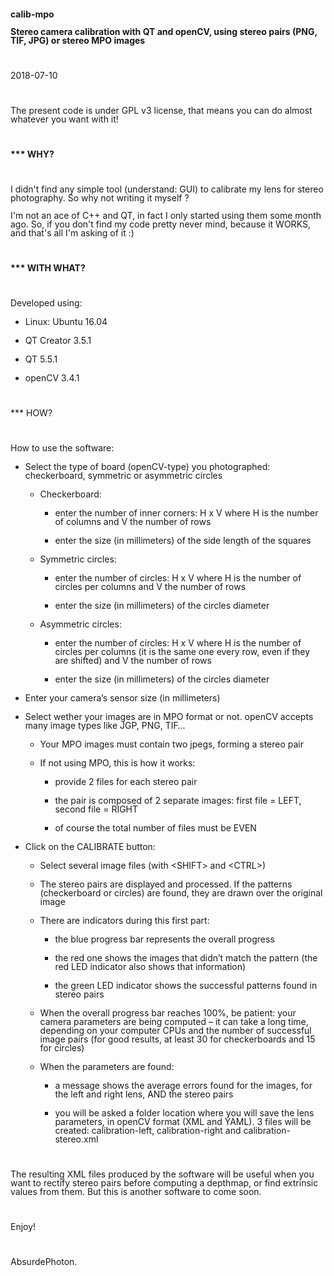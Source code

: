 <p style="margin-bottom: 0in; line-height: 100%"><b>calib-mpo</b></p>
<p style="margin-bottom: 0in; line-height: 100%"><b>Stereo camera
calibration with QT and openCV, using stereo pairs (PNG, TIF, JPG) or
stereo MPO images</b></p>
<p style="margin-bottom: 0in; line-height: 100%"><br/>

</p>
<p style="margin-bottom: 0in; line-height: 100%">2018-07-10</p>
<p style="margin-bottom: 0in; line-height: 100%"><br/>

</p>
<p style="margin-bottom: 0in; line-height: 100%">The present code is
under GPL v3 license, that means you can do almost whatever you want
with it!</p>
<p style="margin-bottom: 0in; line-height: 100%"><br/>

</p>
<p style="margin-bottom: 0in; line-height: 100%"><b>*** WHY?</b></p>
<p style="margin-bottom: 0in; line-height: 100%"><br/>

</p>
<p style="margin-bottom: 0in; line-height: 100%">I didn't find any
simple tool (understand: GUI) to calibrate my lens for stereo
photography. So why not writing it myself ?</p>
<p style="margin-bottom: 0in; line-height: 100%">I'm not an ace of
C++ and QT, in fact I only started using them some month ago. So, if
you don't find my code pretty never mind, because it WORKS, and
that's all I'm asking of it :)</p>
<p style="margin-bottom: 0in; line-height: 100%"><br/>

</p>
<p style="margin-bottom: 0in; line-height: 100%"><b>*** WITH WHAT?</b></p>
<p style="margin-bottom: 0in; line-height: 100%"><br/>

</p>
<p style="margin-bottom: 0in; line-height: 100%">Developed using:</p>
<ul>
	<li/>
<p style="margin-bottom: 0in; line-height: 100%">Linux: Ubuntu
	16.04</p>
	<li/>
<p style="margin-bottom: 0in; line-height: 100%">QT Creator
	3.5.1</p>
	<li/>
<p style="margin-bottom: 0in; line-height: 100%">QT 5.5.1</p>
	<li/>
<p style="margin-bottom: 0in; line-height: 100%">openCV 3.4.1</p>
</ul>
<p style="margin-bottom: 0in; line-height: 100%"><br/>

</p>
<p style="margin-bottom: 0in; line-height: 100%"></>*** HOW?</b></p>
<p style="margin-bottom: 0in; line-height: 100%"><br/>

</p>
<p style="margin-bottom: 0in; line-height: 100%">How to use the
software:</p>
<ul>
	<li/>
<p style="margin-bottom: 0in; line-height: 100%">Select the
	type of board (openCV-type) you photographed: checkerboard,
	symmetric or asymmetric circles</p>
	<ul>
		<li/>
<p style="margin-bottom: 0in; line-height: 100%">Checkerboard:</p>
		<ul>
			<li/>
<p style="margin-bottom: 0in; line-height: 100%">enter the
			number of inner corners: H x V where H  is the number of columns
			and V the number of rows</p>
			<li/>
<p style="margin-bottom: 0in; line-height: 100%">enter the
			size (in millimeters) of the side length of the squares</p>
		</ul>
		<li/>
<p style="margin-bottom: 0in; line-height: 100%">Symmetric
		circles:</p>
		<ul>
			<li/>
<p style="margin-bottom: 0in; line-height: 100%">enter the
			number of circles: H x V where H  is the number of circles per
			columns and V the number of rows</p>
			<li/>
<p style="margin-bottom: 0in; line-height: 100%">enter the
			size (in millimeters) of the circles diameter</p>
		</ul>
		<li/>
<p style="margin-bottom: 0in; line-height: 100%">Asymmetric
		circles:</p>
		<ul>
			<li/>
<p style="margin-bottom: 0in; line-height: 100%">enter the
			number of circles: H x V where H  is the number of circles per
			columns (it is the same one every row, even if they are shifted)
			and V the number of rows</p>
			<li/>
<p style="margin-bottom: 0in; line-height: 100%">enter the
			size (in millimeters) of the circles diameter</p>
		</ul>
	</ul>
	<li/>
<p style="margin-bottom: 0in; line-height: 100%">Enter your
	camera’s sensor size (in millimeters)</p>
	<li/>
<p style="margin-bottom: 0in; line-height: 100%">Select wether
	your images are in MPO format or not. openCV accepts many image
	types like JGP, PNG, TIF…</p>
	<ul>
		<li/>
<p style="margin-bottom: 0in; line-height: 100%">Your MPO
		images must contain two jpegs, forming a stereo pair</p>
		<li/>
<p style="margin-bottom: 0in; line-height: 100%">If not using
		MPO, this is how it works:</p>
		<ul>
			<li/>
<p style="margin-bottom: 0in; line-height: 100%">provide 2
			files for each stereo pair</p>
			<li/>
<p style="margin-bottom: 0in; line-height: 100%">the pair is
			composed of 2 separate images: first file = LEFT, second file =
			RIGHT</p>
			<li/>
<p style="margin-bottom: 0in; line-height: 100%">of course
			the total number of files must be EVEN</p>
		</ul>
	</ul>
	<li/>
<p style="margin-bottom: 0in; line-height: 100%">Click on the
	CALIBRATE button:</p>
	<ul>
		<li/>
<p style="margin-bottom: 0in; line-height: 100%">Select
		several image files (with  &lt;SHIFT&gt; and &lt;CTRL&gt;)</p>
		<li/>
<p style="margin-bottom: 0in; line-height: 100%">The stereo
		pairs are displayed and processed. If the patterns (checkerboard or
		circles) are found, they are drawn over the original image</p>
		<li/>
<p style="margin-bottom: 0in; line-height: 100%"> There are
		indicators during this first part: 
		</p>
		<ul>
			<li/>
<p style="margin-bottom: 0in; line-height: 100%">the blue
			progress bar represents the overall progress</p>
			<li/>
<p style="margin-bottom: 0in; line-height: 100%">the red one
			shows the images that didn’t match the pattern (the red LED
			indicator also shows that information)</p>
			<li/>
<p style="margin-bottom: 0in; line-height: 100%">the green
			LED indicator shows the successful patterns found in stereo pairs</p>
		</ul>
		<li/>
<p style="margin-bottom: 0in; line-height: 100%">When the
		overall progress bar reaches 100%, be patient: your camera
		parameters are being computed – it can take a long time,
		depending on your computer CPUs and the number of successful image
		pairs (for good results, at least 30 for checkerboards and 15 for
		circles)</p>
		<li/>
<p style="margin-bottom: 0in; line-height: 100%">When the
		parameters are found:</p>
		<ul>
			<li/>
<p style="margin-bottom: 0in; line-height: 100%">a message
			shows the average errors found for the images, for the left and
			right lens, AND the stereo pairs</p>
			<li/>
<p style="margin-bottom: 0in; line-height: 100%">you will be
			asked a folder location where you will save the lens parameters,
			in openCV format (XML and YAML). 3 files will be created:
			calibration-left, calibration-right and calibration-stereo.xml</p>
		</ul>
	</ul>
</ul>
<p style="margin-bottom: 0in; line-height: 100%"><br/>

</p>
<p style="margin-bottom: 0in; line-height: 100%">The resulting XML
files produced by the software will be useful when you want to
rectify stereo pairs before computing a depthmap, or find extrinsic
values from them. But this is another software to come soon.</p>
<p style="margin-bottom: 0in; line-height: 100%"><br/>

</p>
<p style="margin-bottom: 0in; line-height: 100%">Enjoy!</p>
<p style="margin-bottom: 0in; line-height: 100%"><br/>

</p>
<p style="margin-bottom: 0in; line-height: 100%">AbsurdePhoton.</p>
</body>
</html>
